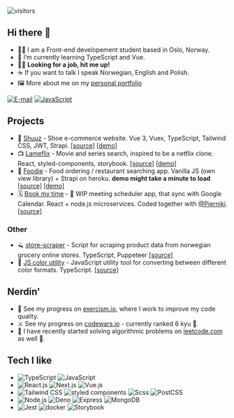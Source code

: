 ![visitors](https://visitor-badge.laobi.icu/badge?page_id=bartektelec.bartektelec-readme)

## Hi there 👋

- 👨‍🎓 I am a Front-end developement student based in Oslo, Norway.
- 🌱 I’m currently learning TypeScript and Vue.
- 💁‍♂️ **Looking for a job, hit me up!**
- ☕ If you want to talk I speak Norwegian, English and Polish.
- 🖼 More about me on my [personal portfolio](https://btelec.no/)

[![E-mail](https://img.shields.io/badge/-E--mail-D14836?style=flat&logo=gmail&logoColor=white)][URLEmail]
[![JavaScript](https://img.shields.io/badge/-LinkedIn-0077B5?style=flat&logo=linkedin&logoColor=white)][URLlinkedin]


## Projects
- 👟 [Shuuz](https://github.com/bartektelec/shuuz-client) - Shoe e-commerce website. Vue 3, Vuex, TypeScript, Tailwind CSS, JWT, Strapi. [[source]](https://github.com/bartektelec/shuuz-client) [[demo]](https://bartektelec.github.io/shuuz-client/)
- 📺 [Lameflix](https://github.com/bartektelec/react-netflix-clone) - Movie and series search, inspired to be a netflix clone. React, styled-components, storybook. [[source]](https://github.com/bartektelec/react-netflix-clone) [[demo]](https://bartektelec.github.io/react-netflix-clone/)
- 🍔 [Foodie](https://github.com/bartektelec/foodie-app) - Food ordering / restaurant searching app. Vanilla JS (own view library) + Strapi on heroku. **demo might take a minute to load** [[source]](https://github.com/bartektelec/foodie-app) [[demo]](https://bartektelec.github.io/foodie-app/index.html)
- 🗓 [Book my time](https://github.com/bartektelec/book-my-time) - 🚧 WIP meeting scheduler app, that sync with Google Calendar. React + node.js microservices. Coded together with [@Pierniki](https://github.com/Pierniki/). [[source]](https://github.com/bartektelec/book-my-time)

### Other
- 🪒 [store-scraper](https://github.com/bartektelec/store-scraper) - Script for scraping product data from norwegian grocery online stores. TypeScript, Puppeteer [[source]](https://github.com/bartektelec/store-scraper)
- 🎨 [JS color utility](https://github.com/bartektelec/color-utility) - JavaScript utility tool for converting between different color formats. TypeScript. [[source]](https://github.com/bartektelec/color-utility)

## Nerdin'
- 🚀 See my progress on [exercism.io](https://exercism.io/profiles/bartektelec), where I work to improve my code quality.
- ⚔ See my progress on [codewars.io](https://www.codewars.com/users/bartektelec) - currently ranked 6 kyu 🥋.
- 📝 I have recently started solving algorithmic problems on [leetcode.com](https://leetcode.com/bartektelec/) as well 🧠.

## Tech I like 

- ![TypeScript](https://img.shields.io/badge/-TypeScript-3178C6?style=flat&logo=typescript&logoColor=white) ![JavaScript](https://img.shields.io/badge/-JavaScript-F7DF1E?style=flat&logo=javascript&logoColor=black)
- ![React.js](https://img.shields.io/badge/-React.js-0088CC?style=flat&logo=react&logoColor=white) ![Next.js](https://img.shields.io/badge/-Next.js-black?style=flat&logo=next.js&logoColor=white) ![Vue.js](https://img.shields.io/badge/-Vue-4FC08D?style=flat&logo=vue.js&logoColor=white)
- ![Tailwind CSS](https://img.shields.io/badge/-Tailwind-38B2AC?style=flat&logo=tailwind-css&logoColor=white) ![styled components](https://img.shields.io/badge/-Styled--components-DB7093?style=flat&logo=styled-components&logoColor=white) ![Scss](https://img.shields.io/badge/-Sass-CC6699?style=flat&logo=sass&logoColor=white) ![PostCSS](https://img.shields.io/badge/-PostCSS-DD3A0A?style=flat&logo=postcss&logoColor=white)
- ![Node.js](https://img.shields.io/badge/-Node.js-339933?style=flat&logo=node.js&logoColor=white) ![Deno](https://img.shields.io/badge/-Deno-black?style=flat&logo=deno) ![Express](https://img.shields.io/badge/-Express-black?style=flat&logo=express&logoColor=white) ![MongoDB](https://img.shields.io/badge/-MongoDB-47A248?style=flat&logo=mongodb&logoColor=white)
- ![Jest](https://img.shields.io/badge/-Jest-C21325?style=flat&logo=jest&logoColor=white) ![docker](https://img.shields.io/badge/-Docker-2496ED?style=flat&logo=docker&logoColor=white) ![Storybook](https://img.shields.io/badge/-Storybook-FF4785?style=flat&logo=storybook&logoColor=white)


[URLemail]:mailto:bartektelec@gmail.com
[URLlinkedin]:https://www.linkedin.com/in/bart-telec

